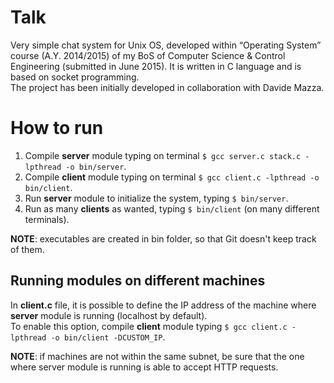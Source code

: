 # Talk
Very simple chat system for Unix OS, developed within “Operating System” course (A.Y. 2014/2015) of my BoS of Computer Science &amp; Control Engineering (submitted in June 2015). It is written in C language and is based on socket programming.  
The project has been initially developed in collaboration with Davide Mazza.

# How to run
1. Compile **server** module typing on terminal `$ gcc server.c stack.c -lpthread -o bin/server`.  
2. Compile **client** module typing on terminal `$ gcc client.c -lpthread -o bin/client`.  
3. Run **server** module to initialize the system, typing `$ bin/server`.  
4. Run as many **clients** as wanted, typing `$ bin/client` (on many different terminals).

**NOTE**: executables are created in bin folder, so that Git doesn't keep track of them.

## Running modules on different machines
In **client.c** file, it is possible to define the IP address of the machine where **server** module is running (localhost by default).  
To enable this option, compile **client** module typing `$ gcc client.c -lpthread -o bin/client -DCUSTOM_IP`.  

**NOTE**: if machines are not within the same subnet, be sure that the one where server module is running is able to accept HTTP requests.
